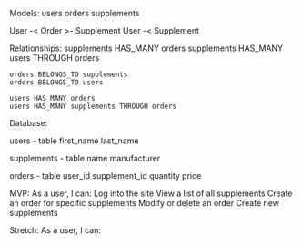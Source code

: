 Models:
    users
    orders
    supplements

User -< Order >- Supplement
User -< Supplement

Relationships:
    supplements HAS_MANY orders
    supplements HAS_MANY users THROUGH orders

    orders BELONGS_TO supplements
    orders BELONGS_TO users

    users HAS_MANY orders
    users HAS_MANY supplements THROUGH orders


Database:

users - table
	first_name
	last_name

supplements - table
	name
	manufacturer

orders - table
	user_id
	supplement_id
	quantity
	price


MVP: As a user, I can:
    Log into the site
    View a list of all supplements
    Create an order for specific supplements
    Modify or delete an order
    Create new supplements

Stretch: As a user, I can:
    


